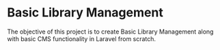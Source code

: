 # Basic Library Management
The objective of this project is to create Basic Library Management along with basic CMS functionality in Laravel from scratch.
